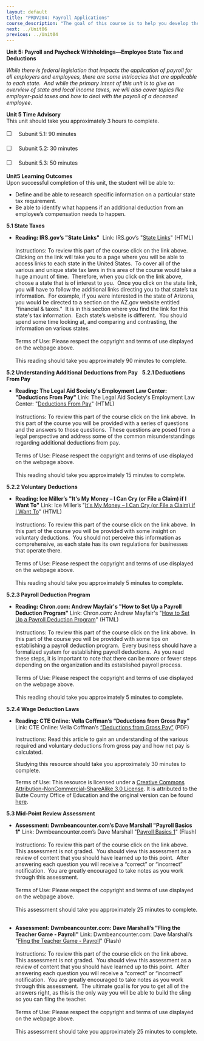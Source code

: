 ```yaml
---
layout: default
title: "PRDV204: Payroll Applications"
course_description: "The goal of this course is to help you develop the fundamental skills critical to payroll operations, and to help you understand state and federal compliance. This will provide you with a foundation for becoming more versed on the depth of payroll as an intricate component of human-resource management, and business overall."
next: ../Unit06
previous: ../Unit04
---
```

**Unit 5: Payroll and Paycheck Withholdings—Employee State Tax and
Deductions** <span id="5"></span> 

*While there is federal legislation that impacts the application of
payroll for all employers and employees, there are some intricacies that
are applicable to each state.  And while the primary intent of this unit
is to give an overview of state and local income taxes, we will also
cover topics like employer-paid taxes and how to deal with the payroll
of a deceased employee.*

**Unit 5 Time Advisory**  
<span id="49705_time_advisory" class="showltimeadivisoryspan"
style="display: inline;"><span id="49537_time_advisory"
class="showltimeadivisoryspan" style="display: inline;">This unit should
take you approximately 3 hours to complete.  
  
 <span
style="font-family: 'Myriad Pro','Gill Sans','Gill Sans MT',Calibri,sans-serif; font-size: 16px; line-height: 24px; text-align: left;">☐
   </span>Subunit 5.1: 90 minutes</span>  
  
 <span id="49537_time_advisory" class="showltimeadivisoryspan"
style="display: inline;"><span
style="font-family: 'Myriad Pro','Gill Sans','Gill Sans MT',Calibri,sans-serif; font-size: 16px; line-height: 24px; text-align: left;">☐
   </span>Subunit 5.2: 30 minutes</span></span>  
  
 <span id="49705_time_advisory" class="showltimeadivisoryspan"
style="display: inline;"><span id="49537_time_advisory"
class="showltimeadivisoryspan" style="display: inline;"><span
style="font-family: 'Myriad Pro','Gill Sans','Gill Sans MT',Calibri,sans-serif; font-size: 16px; line-height: 24px; text-align: left;">☐
   </span>Subunit 5.3: 50 minutes</span></span>

**Unit5 Learning Outcomes**  
Upon successful completion of this unit, the student will be able to:  
-   Define and be able to research specific information on a particular
    state tax requirement. 
-   Be able to identify what happens if an additional deduction from an
    employee’s compensation needs to happen.  

**5.1 State Taxes** <span id="5.1"></span> 
-   **Reading: IRS.gov’s "State Links"**
     Link: IRS.gov’s "[State
    Links](http://www.irs.gov/businesses/small/article/0,,id=99021,00.html)"
    (HTML)  
        
     Instructions: To review this part of the course click on the link
    above.  Clicking on the link will take you to a page where you will
    be able to access links to each state in the United States.  To
    cover all of the various and unique state tax laws in this area of
    the course would take a huge amount of time.  Therefore, when you
    click on the link above, choose a state that is of interest to you. 
    Once you click on the state link, you will have to follow the
    additional links directing you to that state’s tax information.  For
    example, if you were interested in the state of Arizona, you would
    be directed to a section on the AZ.gov website entitled "financial &
    taxes."  It is in this section where you find the link for this
    state's tax information.  Each state’s website is different.  You
    should spend some time looking at, and comparing and contrasting,
    the information on various states.    
        
     Terms of Use: Please respect the copyright and terms of use
    displayed on the webpage above.  
        
     This reading should take you approximately 90 minutes to complete.
       

**5.2 Understanding Additional Deductions from Pay** <span
id="5.2"></span> 
**5.2.1 Deductions From Pay** <span id="5.2.1"></span> 
-   **Reading: The Legal Aid Society's Employment Law Center:
    "Deductions From Pay"**
    Link: The Legal Aid Society's Employment Law Center: "[Deductions
    From Pay](http://www.las-elc.org/factsheets/deductions.html)"
    (HTML)  
        
     Instructions: To review this part of the course click on the link
    above.  In this part of the course you will be provided with a
    series of questions and the answers to those questions.  These
    questions are posed from a legal perspective and address some of the
    common misunderstandings regarding additional deductions from
    pay.        
        
     Terms of Use: Please respect the copyright and terms of use
    displayed on the webpage above.  
        
     This reading should take you approximately 15 minutes to complete.

**5.2.2 Voluntary Deductions** <span id="5.2.2"></span> 
-   **Reading: Ice Miller’s "It's My Money – I Can Cry (or File a Claim)
    if I Want To"**
    Link: Ice Miller’s "[It's My Money – I Can Cry (or File a Claim) if
    I Want
    To](http://www.icemiller.com/enewsletter/InformedEmployerBriefing/VoluntaryDeductions.htm)"
    (HTML)  
        
     Instructions: To review this part of the course click on the link
    above.  In this part of the course you will be provided with some
    insight on voluntary deductions.  You should not perceive this
    information as comprehensive, as each state has its own regulations
    for businesses that operate there.         
        
     Terms of Use: Please respect the copyright and terms of use
    displayed on the webpage above.  
        
     This reading should take you approximately 5 minutes to complete.
       

**5.2.3 Payroll Deduction Program** <span id="5.2.3"></span> 
-   **Reading: Chron.com: Andrew Mayfair's "How to Set Up a Payroll
    Deduction Program"**
    Link: Chron.com: Andrew Mayfair's "[How to Set Up a Payroll
    Deduction
    Program](http://smallbusiness.chron.com/set-up-payroll-deduction-program-14438.html)"
    (HTML)  
        
     Instructions: To review this part of the course click on the link
    above.  In this part of the course you will be provided with some
    tips on establishing a payroll deduction program.  Every business
    should have a formalized system for establishing payroll
    deductions.  As you read these steps, it is important to note that
    there can be more or fewer steps depending on the organization and
    its established payroll process.   
        
     Terms of Use: Please respect the copyright and terms of use
    displayed on the webpage above.  
        
     This reading should take you approximately 5 minutes to complete.
       

**5.2.4 Wage Deduction Laws** <span id="5.2.4"></span> 
-   **Reading: CTE Online: Vella Coffman’s “Deductions from Gross Pay”**
    Link: CTE Online: Vella Coffman’s [“Deductions from Gross
    Pay”](https://resources.saylor.org/wwwresources/archived/site/wp-content/uploads/2013/04/PRDV201_Deductions-from-Gross-Pay.pdf)
    (PDF)  
      
     Instructions: Read this article to gain an understanding of the
    various required and voluntary deductions from gross pay and how net
    pay is calculated.  
      
     Studying this resource should take you approximately 30 minutes to
    complete.  
      
     Terms of Use: This resource is licensed under a [Creative Commons
    Attribution-NonCommercial-ShareAlike 3.0
    License](http://creativecommons.org/licenses/by-nc-sa/3.0/). It is
    attributed to the Butte County Office of Education and the original
    version can be found
    [here](http://www.cteonline.org/portal/default/Curriculum/Viewer/Curriculum?action=2&view=viewer&cmobjid=231366).

**5.3 Mid-Point Review Assessment** <span id="5.3"></span> 
-   **Assessment: Dwmbeancounter.com’s Dave Marshall "Payroll Basics
    1"**
    Link: Dwmbeancounter.com’s Dave Marshall "[Payroll Basics
    1](http://www.dwmbeancounter.com/BCTutorSite/TestLectures/Tests/Quizzes/Payroll/PR1.html)"
    (Flash)  
        
     Instructions: To review this part of the course click on the link
    above.  This assessment is not graded.  You should view this
    assessment as a review of content that you should have learned up to
    this point.  After answering each question you will receive a
    “correct” or “incorrect” notification.  You are greatly encouraged
    to take notes as you work through this assessment.     
        
     Terms of Use: Please respect the copyright and terms of use
    displayed on the webpage above.  
        
     This assessment should take you approximately 25 minutes to
    complete.    

-   **Assessment: Dwmbeancounter.com: Dave Marshall’s "Fling the Teacher
    Game - Payroll"**
    Link: Dwmbeancounter.com: Dave Marshall’s "[Fling the Teacher Game -
    Payroll](http://www.dwmbeancounter.com/BCTutorSite/TestLectures/Tests/Games/Fling/Payroll/FlingPayroll.html)"
    (Flash)  
        
     Instructions: To review this part of the course click on the link
    above.  This assessment is not graded.  You should view this
    assessment as a review of content that you should have learned up to
    this point.  After answering each question you will receive a
    “correct” or “incorrect” notification.  You are greatly encouraged
    to take notes as you work through this assessment.  The ultimate
    goal is for you to get all of the answers right, as this is the only
    way you will be able to build the sling so you can fling the
    teacher.     
        
     Terms of Use: Please respect the copyright and terms of use
    displayed on the webpage above.  
        
     This assessment should take you approximately 25 minutes to
    complete.


